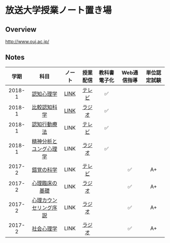 # 放送大学授業ノート置き場

## Overview
http://www.ouj.ac.jp/

## Notes
| 学期 | 科目 | ノート | 授業配信 | 教科書電子化 | Web通信指導 | 単位認定試験 |
|:---:|:---:|:---:|:---:|:---:|:---:|:---:|
| 2018-1 | [認知心理学](https://www.ouj.ac.jp/hp/kamoku/H30/kyouyou/C/sinri/1528904.html) | [LINK](1528904認知心理学/認知心理学.md) | [テレビ](https://vod.ouj.ac.jp/view/ouj/#/navi/vod?ca=124) | ✅ | | |
| 2018-1 | [比較認知科学](https://www.ouj.ac.jp/hp/kamoku/H30/kyouyou/C/sinri/1529188.html) | [LINK](1529188比較認知科学/比較認知科学.md) | [ラジオ](https://vod.ouj.ac.jp/view/ouj/#/navi/vod?ca=128) | ✅ | | |
| 2018-1 | [認知行動療法](https://www.ouj.ac.jp/hp/kamoku/H30/kyouyou/C/sinri/1528963.html) | LINK | [テレビ](https://vod.ouj.ac.jp/view/ouj/#/navi/vod?ca=136) | ✅ | | |
| 2018-1 | [精神分析とユング心理学](https://www.ouj.ac.jp/hp/kamoku/H30/kyouyou/C/sinri/1529226.html) | LINK | [ラジオ](https://vod.ouj.ac.jp/view/ouj/#/navi/vod?ca=135) | ✅ | | |
| 2017-2 | [錯覚の科学](https://www.ouj.ac.jp/hp/kamoku/H30/kyouyou/C/sinri/1528939.html) | LINK | [テレビ](https://vod.ouj.ac.jp/view/ouj/#/navi/vod?ca=123) | | ✅ | A+ |
| 2017-2 | [心理臨床の基礎](https://www.ouj.ac.jp/hp/kamoku/H30/kyouyou/C/sinri/1528980.html) | LINK | [ラジオ](https://vod.ouj.ac.jp/view/ouj/#/navi/vod?ca=133s) | | ✅ | A+ |
| 2017-2 | [心理カウンセリング序説](https://www.ouj.ac.jp/hp/kamoku/H30/kyouyou/C/sinri/1529056.html) | LINK | [ラジオ](https://vod.ouj.ac.jp/view/ouj/#/navi/vod?ca=134) | | ✅ | A+ |
| 2017-2 | [社会心理学](https://www.ouj.ac.jp/hp/kamoku/H30/kyouyou/C/sinri/1528955.html) | LINK | [ラジオ](https://vod.ouj.ac.jp/view/ouj/#/navi/vod?ca=130) | | ✅ | A+ |

